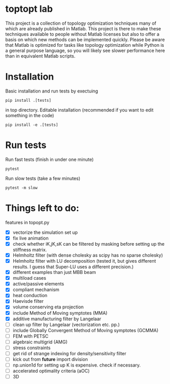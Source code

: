 # toptopt lab 
This project is a collection of topology optimization techniques many of which
are already published in Matlab. This project is there to make these techniques
available to people without Matlab licenses but also to offer a basis on which
new methods can be implemented quickly. Please be aware that Matlab is 
optimized for tasks like topology optimization while Python is a general 
purpose language, so you will likely see slower performance here than in 
equivalent Matlab scripts.

# Installation
Basic installation and run tests by exectuing
```
pip install .[tests]
```
in top directory. Editable installation (recommended if you want to edit 
something in the code) 
```
pip install -e .[tests]
```

# Run tests
Run fast tests (finish in under one minute)
```
pytest
```
Run slow tests (take a few minutes)
```
pytest -m slow
```

# Things left to do:

features in topopt.py 
- [x] vectorize the simulation set up
- [x] fix live animation
- [x] check whether iK,jK,sK can be filtered by masking before setting up the
      stiffness matrix.
- [x] Helmholtz filter (with dense cholesky as scipy has no sparse cholesky)
- [x] Helmholtz filter with LU decomposition (tested it, but gives different
      results. I guess that Super-LU uses a different precision.)
- [x] different examples than just MBB beam
- [x] multiload cases
- [x] active/passive elements
- [x] compliant mechanism
- [x] heat conduction
- [x] Haevisde filter
- [x] volume conserving eta projection
- [x] include Method of Moving symptotes (MMA)
- [x] additive manufacturing filter by Langelaar
- [ ] clean up filter by Langelaar (vectorization etc. pp.)
- [ ] include Globally Convergent Method of Moving symptotes (GCMMA)
- [ ] FEM with PETSC
- [ ] algebraic multigrid (AMG)
- [ ] stress constraints
- [ ] get rid of strange indexing for density/sensitivity filter
- [ ] kick out from __future__ import division
- [ ] np.union1d for setting up K is expensive. check if necessary.
- [ ] accelerated optimality criteria (aOC)
- [ ] 3D
